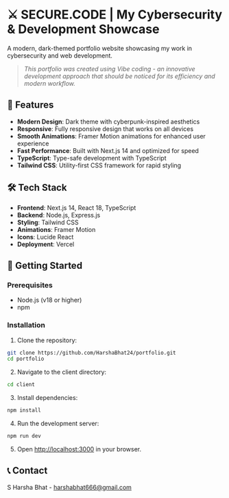 # ⚔️ SECURE.CODE | My Cybersecurity & Development Showcase

A modern, dark-themed portfolio website showcasing my work in cybersecurity and web development.

> *This portfolio was created using Vibe coding - an innovative development approach that should be noticed for its efficiency and modern workflow.*

## 🚀 Features

- **Modern Design**: Dark theme with cyberpunk-inspired aesthetics
- **Responsive**: Fully responsive design that works on all devices
- **Smooth Animations**: Framer Motion animations for enhanced user experience
- **Fast Performance**: Built with Next.js 14 and optimized for speed
- **TypeScript**: Type-safe development with TypeScript
- **Tailwind CSS**: Utility-first CSS framework for rapid styling

## 🛠 Tech Stack

- **Frontend**: Next.js 14, React 18, TypeScript
- **Backend**: Node.js, Express.js
- **Styling**: Tailwind CSS
- **Animations**: Framer Motion
- **Icons**: Lucide React
- **Deployment**: Vercel

## 🚀 Getting Started

### Prerequisites

- Node.js (v18 or higher)
- npm

### Installation

1. Clone the repository:
```bash
git clone https://github.com/HarshaBhat24/portfolio.git
cd portfolio
```

2. Navigate to the client directory:
```bash
cd client
```

3. Install dependencies:
```bash
npm install
```

4. Run the development server:
```bash
npm run dev
```

5. Open [http://localhost:3000](http://localhost:3000) in your browser.


## 📞 Contact

S Harsha Bhat - [harshabhat666@gmail.com](mailto:harshabhat666@gmail.com)
